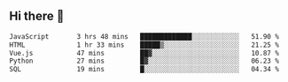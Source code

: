 ## Hi there 👋

<!--START_SECTION:waka-->

```txt
JavaScript       3 hrs 48 mins   █████████████░░░░░░░░░░░░   51.90 %
HTML             1 hr 33 mins    █████▒░░░░░░░░░░░░░░░░░░░   21.25 %
Vue.js           47 mins         ██▓░░░░░░░░░░░░░░░░░░░░░░   10.87 %
Python           27 mins         █▓░░░░░░░░░░░░░░░░░░░░░░░   06.23 %
SQL              19 mins         █░░░░░░░░░░░░░░░░░░░░░░░░   04.34 %
```

<!--END_SECTION:waka-->

<!--
**taylor475/taylor475** is a ✨ _special_ ✨ repository because its `README.md` (this file) appears on your GitHub profile.

Here are some ideas to get you started:

- 🔭 I’m currently working on ...
- 🌱 I’m currently learning ...
- 👯 I’m looking to collaborate on ...
- 🤔 I’m looking for help with ...
- 💬 Ask me about ...
- 📫 How to reach me: ...
- 😄 Pronouns: ...
- ⚡ Fun fact: ...
-->
